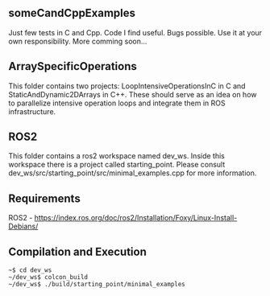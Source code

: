 ## someCandCppExamples
Just few tests in C and Cpp. Code I find useful. Bugs possible. Use it at your own responsibility. More comming soon...

## ArraySpecificOperations
This folder contains two projects: LoopIntensiveOperationsInC in C and StaticAndDynamic2DArrays in C++. These should serve as an idea on how to parallelize intensive operation loops and integrate them in ROS infrastructure.

## ROS2
This folder contains a ros2 workspace named dev_ws. Inside this workspace there is a project called starting_point. Please consult dev_ws/src/starting_point/src/minimal_examples.cpp for more information.

## Requirements
ROS2 - https://index.ros.org/doc/ros2/Installation/Foxy/Linux-Install-Debians/

## Compilation and Execution
```
~$ cd dev_ws
~/dev_ws$ colcon_build
~/dev_ws$ ./build/starting_point/minimal_examples
```